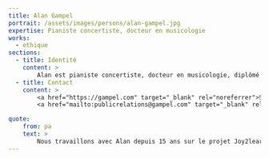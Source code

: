 ```yaml
---
title: Alan Gampel
portrait: /assets/images/persons/alan-gampel.jpg
expertise: Pianiste concertiste, docteur en musicologie
works:
  - ethique
sections:
  - title: Identité
    content: >
        Alan est pianiste concertiste, docteur en musicologie, diplômé de Stanford et de la Sorbonne. Tant par le biais de la Fondation Joy2learn qu'il a créée en 2000, que par ses projets actuels au Kremlin-Bicêtre et à l'Ecole Massillon, il associe pratique des arts et pédagogie en faveur de l'épanouissement des enfants.
  - title: Contact
    content: >
        <a href="https://gampel.com" target="_blank" rel="noreferrer">Site</a> –
        <a href="mailto:publicrelations@gampel.com" target="_blank" rel="noreferrer">Mail</a>

quote:
    from: pa
    text: >
        Nous travaillons avec Alan depuis 15 ans sur le projet Joy2learn, c'est à chaque fois un plaisir.
---
```


